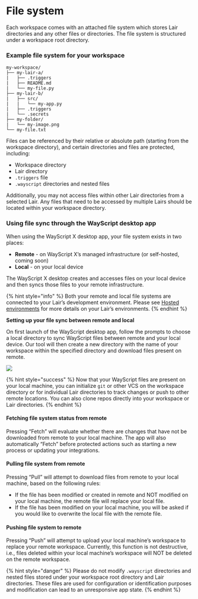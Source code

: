 # File system

Each workspace comes with an attached file system which stores Lair directories and any other files or directories. The file system is structured under a workspace root directory.

### Example file system for your workspace

```text
my-workspace/
├── my-lair-a/
|   ├── .triggers
|   ├── README.md
|   └── my-file.py
├── my-lair-b/
|   ├── src/
|   |   └── my-app.py
|   ├── .triggers
|   └── .secrets
├── my-folder/
|   └── my-image.png
└── my-file.txt
```

Files can be referenced by their relative or absolute path \(starting from the workspace directory\), and certain directories and files are protected, including:

* Workspace directory
* Lair directory
* `.triggers` file
* `.wayscript` directories and nested files

Additionally, you may not access files within other Lair directories from a selected Lair. Any files that need to be accessed by multiple Lairs should be located within your workspace directory.  


### Using file sync through the WayScript desktop app

When using the WayScript X desktop app, your file system exists in two places:

* **Remote** - on WayScript X’s managed infrastructure \(or self-hosted, coming soon\)
* **Local** - on your local device

The WayScript X desktop creates and accesses files on your local device and then syncs those files to your remote infrastructure.

{% hint style="info" %}
Both your remote and local file systems are connected to your Lair’s development environment. Please see [Hosted environments](../managing-tools/environments.md) for more details on your Lair’s environments.
{% endhint %}

**Setting up your file sync between remote and local**

On first launch of the WayScript desktop app, follow the prompts to choose a local directory to sync WayScript files between remote and your local device. Our tool will then create a new directory with the name of your workspace within the specified directory and download files present on remote.

![](https://codahosted.io/docs/2kDMDaZ6QP/blobs/bl-ctT1lSpsA8/897d5cb37c8557ad9b149526e93a87b16af4e7f0f0be3aa51e4bd08c6d58007c44949fb53d3f804d60ab6953bb3c4909efbdda87870c6cf9e4af93f351cc2f42f482aa8e814a011346a8e71807b8ad97ce8824146ad13a8b7a1b3d966da21b512ef7ef54)

{% hint style="success" %}
Now that your WayScript files are present on your local machine, you can initialize `git` or other VCS on the workspace directory or for individual Lair directories to track changes or push to other remote locations. You can also clone repos directly into your workspace or Lair directories.
{% endhint %}

#### **Fetching file system status from remote**

Pressing “Fetch” will evaluate whether there are changes that have not be downloaded from remote to your local machine. The app will also automatically “Fetch” before protected actions such as starting a new process or updating your integrations.

#### **Pulling file system from remote**

Pressing “Pull” will attempt to download files from remote to your local machine, based on the following rules:

* If the file has been modified or created in remote and NOT modified on your local machine, the remote file will replace your local file.
* If the file has been modified on your local machine, you will be asked if you would like to overwrite the local file with the remote file.

#### **Pushing file system to remote**

Pressing “Push” will attempt to upload your local machine’s workspace to replace your remote workspace. Currently, this function is not destructive, i.e., files deleted within your local machine’s workspace will NOT be deleted on the remote workspace.

{% hint style="danger" %}
Please do not modify `.wayscript` directories and nested files stored under your workspace root directory and Lair directories. These files are used for configuration or identification purposes and modification can lead to an unresponsive app state.
{% endhint %}

